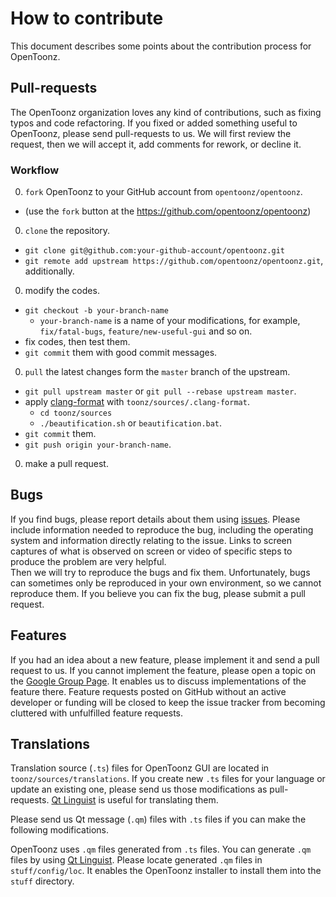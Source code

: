 # How to contribute

This document describes some points about the contribution process for OpenToonz.

## Pull-requests

The OpenToonz organization loves any kind of contributions, such as fixing typos and code refactoring.
If you fixed or added something useful to OpenToonz, please send pull-requests to us.
We will first review the request, then we will accept it, add comments for rework, or decline it.

### Workflow

0. `fork` OpenToonz to your GitHub account from `opentoonz/opentoonz`.
  - (use the `fork` button at the https://github.com/opentoonz/opentoonz)
0. `clone` the repository.
  - `git clone git@github.com:your-github-account/opentoonz.git`
  - `git remote add upstream https://github.com/opentoonz/opentoonz.git`, additionally.
0. modify the codes.
  - `git checkout -b your-branch-name`
    - `your-branch-name` is a name of your modifications, for example,
      `fix/fatal-bugs`, `feature/new-useful-gui` and so on.
  - fix codes, then test them.
  - `git commit` them with good commit messages.
0. `pull` the latest changes form the `master` branch of the upstream.
  - `git pull upstream master` or `git pull --rebase upstream master`.
  - apply [clang-format](http://clang.llvm.org/docs/ClangFormat.html) with `toonz/sources/.clang-format`.
    - `cd toonz/sources`
    - `./beautification.sh` or `beautification.bat`.
  - `git commit` them.
  - `git push origin your-branch-name`.
0. make a pull request.

## Bugs

If you find bugs, please report details about them using [issues](https://github.com/opentoonz/opentoonz/issues).
Please include information needed to reproduce the bug, including the operating system 
and information directly relating to the issue. Links to screen captures of what is 
observed on screen or video of specific steps to produce the problem are very helpful.  
Then we will try to reproduce the bugs and fix them.
Unfortunately, bugs can sometimes only be reproduced in your own environment, 
so we cannot reproduce them. 
If you believe you can fix the bug, please submit a pull request.

## Features

If you had an idea about a new feature, please implement it and send a pull request to us.
If you cannot implement the feature, please open a topic on the [Google Group Page](https://groups.google.com/forum/#!forum/opentoonz_en).
It enables us to discuss implementations of the feature there.
Feature requests posted on GitHub without an active developer or funding will be closed 
to keep the issue tracker from becoming cluttered with unfulfilled feature requests.

## Translations

Translation source (`.ts`) files for OpenToonz GUI are located in `toonz/sources/translations`.
If you create new `.ts` files for your language or update an existing one,
please send us those modifications as pull-requests.
[Qt Linguist](http://doc.qt.io/qt-5.6/linguist-translators.html) is useful for translating them.

Please send us Qt message (`.qm`) files with `.ts` files if you can make the following modifications.

OpenToonz uses `.qm` files generated from `.ts` files.
You can generate `.qm` files by using [Qt Linguist](http://doc.qt.io/qt-5.6/linguist-translators.html).
Please locate generated `.qm` files in `stuff/config/loc`.
It enables the OpenToonz installer to install them into the `stuff` directory.
